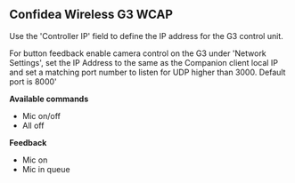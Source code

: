 ## Confidea Wireless G3 WCAP 

Use the 'Controller IP' field to define the IP address for the G3 control unit.

For button feedback enable camera control on the G3 under 'Network Settings', set the IP Address to the same as the Companion client local IP and set a matching port number to listen for UDP higher than 3000.  Default port is 8000'

**Available commands**

* Mic on/off
* All off

**Feedback**

* Mic on
* Mic in queue
